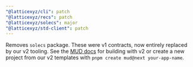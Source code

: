 ```yaml
---
"@latticexyz/cli": patch
"@latticexyz/recs": patch
"@latticexyz/solecs": major
"@latticexyz/std-client": patch
---
```


Removes `solecs` package. These were v1 contracts, now entirely replaced by our v2 tooling. See the [MUD docs](https://mud.dev/) for building with v2 or create a new project from our v2 templates with `pnpm create mud@next your-app-name`.
